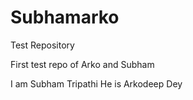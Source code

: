 # Subhamarko
Test Repository
<br>
<p>First test repo of Arko and Subham</p>

I am Subham Tripathi
He is Arkodeep Dey
